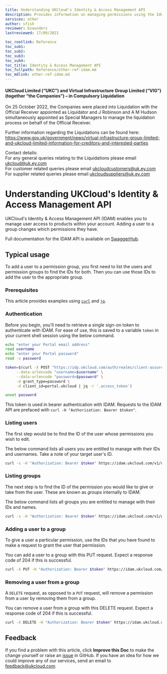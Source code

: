 ```yaml
---
title: Understanding UKCloud's Identity & Access Management API
description: Provides information on managing permissions using the Identity & Access Management API
services: other
author: sfish
reviewer: bsaunders
lastreviewed: 17/09/2021

toc_rootlink: Reference
toc_sub1:
toc_sub2:
toc_sub3:
toc_sub4:
toc_title: Identity & Access Management API
toc_fullpath: Reference/other-ref-idam.md
toc_mdlink: other-ref-idam.md
---
```


#### UKCloud Limited (“UKC”) and Virtual Infrastructure Group Limited (“VIG”) (together “the Companies”) – in Compulsory Liquidation

On 25 October 2022, the Companies were placed into Liquidation with the Official Receiver appointed as Liquidator and J Robinson and A M Hudson simultaneously appointed as Special Managers to manage the liquidation process on behalf of the Official Receiver.

Further information regarding the Liquidations can be found here: <https://www.gov.uk/government/news/virtual-infrastructure-group-limited-and-ukcloud-limited-information-for-creditors-and-interested-parties>

Contact details:<br>
For any general queries relating to the Liquidations please email <ukcloud@uk.ey.com><br>
For customer related queries please email <ukcloudcustomers@uk.ey.com><br>
For supplier related queries please email <ukcloudsuppliers@uk.ey.com>

# Understanding UKCloud's Identity & Access Management API

UKCloud's Identity & Access Management API (IDAM) enables you to manage user access to products within your account. Adding a user to a group changes which permissions they have.

Full documentation for the IDAM API is available on [SwaggerHub](https://app.swaggerhub.com/apis/ukcloud/idam-service).

## Typical usage

To add a user to a permission group, you first need to list the users and permission groups to find the IDs for both. Then you can use those IDs to add the user to the appropriate group.

### Prerequisites

This article provides examples using [`curl`](https://curl.haxx.se/) and [`jq`](https://stedolan.github.io/jq/).

### Authentication

Before you begin, you'll need to retrieve a single sign-on token to authenticate with IDAM. For ease of use, this is saved to a variable `token` in your current shell session using the below command.

```sh
echo "enter your Portal email address"
read username
echo "enter your Portal password"
read -s password

token=$(curl -X POST "https://idp.ukcloud.com/auth/realms/client-assured/protocol/openid-connect/token" \
     --data-urlencode "username=$username" \
     --data-urlencode "password=$password" \
     -d grant_type=password \
     -d client_id=portal.ukcloud | jq -r '.access_token')

unset password
```

This token is used in bearer authentication with IDAM. Requests to the IDAM API are prefaced with `curl -H "Authorization: Bearer $token"`.

### Listing users

The first step would be to find the ID of the user whose permissions you wish to edit.

The below command lists all users you are entitled to manage with their IDs and usernames. Take a note of your target user's ID.

```sh
curl -s -H "Authorization: Bearer $token" https://idam.ukcloud.com/v1/users | jq -r '.[] | .id + " " + .username'
```

### Listing groups

The next step is to find the ID of the permission you would like to give or take from the user. These are known as *groups* internally to IDAM.

The below command lists all groups you are entitled to manage with their IDs and names.

```sh
curl -s -H "Authorization: Bearer $token" https://idam.ukcloud.com/v1/groups | jq -r '.[].subGroups[] | .id + " " + .name'
```

### Adding a user to a group

To give a user a particular permission, use the IDs that you have found to make a request to grant the user that permission.

You can add a user to a group with this PUT request. Expect a response code of 204 if this is successful.

```sh
curl -X PUT -H "Authorization: Bearer $token" https://idam.ukcloud.com/v1/users/{{user_id}}/groups/{{group_id}}
```

### Removing a user from a group

A `DELETE` request, as opposed to a `PUT` request, will remove a permission from a user by removing them from a group.

You can remove a user from a group with this DELETE request. Expect a response code of 204 if this is successful.

```sh
curl -X DELETE -H "Authorization: Bearer $token" https://idam.ukcloud.com/v1/users/{{user_id}}/groups/{{group_id}}
```

## Feedback

If you find a problem with this article, click **Improve this Doc** to make the change yourself or raise an [issue](https://github.com/UKCloud/documentation/issues) in GitHub. If you have an idea for how we could improve any of our services, send an email to <feedback@ukcloud.com>.
